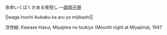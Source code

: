 余命いくばくかある夜短し
—[政岡子規](https://ja.wikipedia.org/wiki/政岡子規)

||waga inochi ikubaku ka aru yo mijikashi||

浮世絵: Kawase Hasui, Miyajima no tsukiyo (Moonlit night at Miyajima), 1947